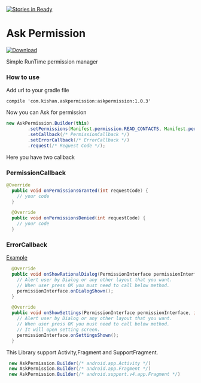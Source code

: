 [![Stories in Ready](https://badge.waffle.io/Kishanjvaghela/Ask-Permission.png?label=ready&title=Ready)](https://waffle.io/Kishanjvaghela/Ask-Permission)
# Ask Permission

[ ![Download](https://api.bintray.com/packages/kishanvaghela/maven/askpermission/images/download.svg) ](https://bintray.com/kishanvaghela/maven/askpermission/_latestVersion)


Simple RunTime permission manager

### How to use
Add url to your gradle file
```Gradle
compile 'com.kishan.askpermission:askpermission:1.0.3'
```

Now you can Ask for permission 
```java
new AskPermission.Builder(this)
        .setPermissions(Manifest.permission.READ_CONTACTS, Manifest.permission.WRITE_EXTERNAL_STORAGE)
        .setCallback(/* PermissionCallback */)
        .setErrorCallback(/* ErrorCallback */)
        .request(/* Request Code */);
```

Here you have two callback

### PermissionCallback
```java
@Override
  public void onPermissionsGranted(int requestCode) {
    // your code
  }

  @Override
  public void onPermissionsDenied(int requestCode) {
    // your code
  }
 ```
 
### ErrorCallback
[Example](https://github.com/Kishanjvaghela/Ask-Permission/blob/master/app/src/main/java/com/kishan/runtimepermission/DemoActivity.java#L53-L78)
```java
  @Override
  public void onShowRationalDialog(PermissionInterface permissionInterface, int requestCode) {
    // Alert user by Dialog or any other layout that you want.
    // When user press OK you must need to call below method.
    permissionInterface.onDialogShown();
  }

  @Override
  public void onShowSettings(PermissionInterface permissionInterface, int requestCode) {
    // Alert user by Dialog or any other layout that you want.
    // When user press OK you must need to call below method.
    // It will open setting screen.
    permissionInterface.onSettingsShown();
  }
  ```
 
This Library support Activity,Fragment and SupportFragment.
```java
 new AskPermission.Builder(/* android.app.Activity */)
 new AskPermission.Builder(/* android.app.Fragment */)
 new AskPermission.Builder(/* android.support.v4.app.Fragment */)
 ```
 
